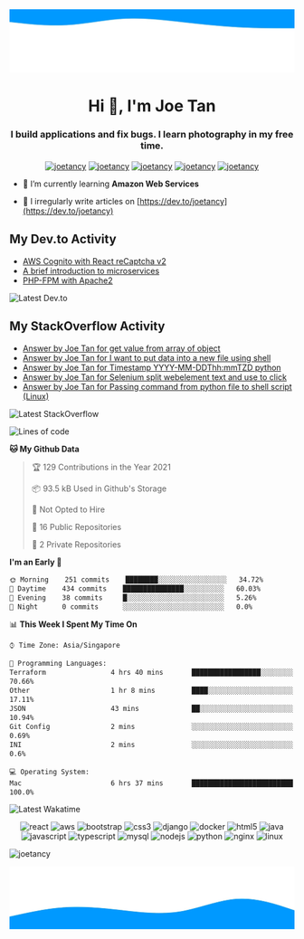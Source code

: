 <img src="https://raw.githubusercontent.com/joetancy/joetancy/master/wave%20(1).jpg"/>
<h1 align="center">Hi 👋, I'm Joe Tan</h1>
<h3 align="center">I build applications and fix bugs. I learn photography in my free time.</h3>

<p align="center">
<a href="https://dev.to/joetancy" target="blank"><img align="center" src="https://cdn.jsdelivr.net/npm/simple-icons@3.0.1/icons/dev-dot-to.svg" alt="joetancy" height="40" width="40" /></a>
<a href="https://twitter.com/joetancy" target="blank"><img align="center" src="https://cdn.jsdelivr.net/npm/simple-icons@3.0.1/icons/twitter.svg" alt="joetancy" height="40" width="40" /></a>
<a href="https://linkedin.com/in/joetancy" target="blank"><img align="center" src="https://cdn.jsdelivr.net/npm/simple-icons@3.0.1/icons/linkedin.svg" alt="joetancy" height="40" width="40" /></a>
<a href="https://fb.com/joetancy" target="blank"><img align="center" src="https://cdn.jsdelivr.net/npm/simple-icons@3.0.1/icons/facebook.svg" alt="joetancy" height="40" width="40" /></a>
<a href="https://instagram.com/joetancy" target="blank"><img align="center" src="https://cdn.jsdelivr.net/npm/simple-icons@3.0.1/icons/instagram.svg" alt="joetancy" height="40" width="40" /></a>
</p>

- 🌱  I’m currently learning **Amazon Web Services**

- 📝  I irregularly write articles on [https://dev.to/joetancy](https://dev.to/joetancy)

## My Dev.to Activity
<!-- BLOG-POST-LIST:START -->
- [AWS Cognito with React reCaptcha v2](https://dev.to/joetancy/aws-cognito-with-react-recaptcha-v2-3bn2)
- [A brief introduction to microservices](https://dev.to/joetancy/a-brief-introduction-to-microservices-1d5n)
- [PHP-FPM with Apache2](https://dev.to/joetancy/php-fpm-with-apache2-2mk0)
<!-- BLOG-POST-LIST:END -->
![Latest Dev.to](https://github.com/joetancy/joetancy/workflows/Latest%20Dev.to/badge.svg)

## My StackOverflow Activity
<!-- STACKOVERFLOW:START -->
- [Answer by Joe Tan for get value from array of object](https://stackoverflow.com/questions/63155406/get-value-from-array-of-object/63155483#63155483)
- [Answer by Joe Tan for I want to put data into a new file using shell](https://stackoverflow.com/questions/63154805/i-want-to-put-data-into-a-new-file-using-shell/63154878#63154878)
- [Answer by Joe Tan for Timestamp YYYY-MM-DDThh:mmTZD python](https://stackoverflow.com/questions/63154080/timestamp-yyyy-mm-ddthhmmtzd-python/63154256#63154256)
- [Answer by Joe Tan for Selenium split webelement text and use to click](https://stackoverflow.com/questions/63153999/selenium-split-webelement-text-and-use-to-click/63154083#63154083)
- [Answer by Joe Tan for Passing command from python file to shell script (Linux)](https://stackoverflow.com/questions/63153688/passing-command-from-python-file-to-shell-script-linux/63153770#63153770)
<!-- STACKOVERFLOW:END -->
![Latest StackOverflow](https://github.com/joetancy/joetancy/workflows/Latest%20StackOverflow/badge.svg)

<!--START_SECTION:waka-->
![Lines of code](https://img.shields.io/badge/From%20Hello%20World%20I%27ve%20Written-12.1%20million%20lines%20of%20code-blue)

**🐱 My Github Data** 

> 🏆 129 Contributions in the Year 2021
 > 
> 📦 93.5 kB Used in Github's Storage 
 > 
> 🚫 Not Opted to Hire
 > 
> 📜 16 Public Repositories 
 > 
> 🔑 2 Private Repositories  
 > 
**I'm an Early 🐤** 

```text
🌞 Morning    251 commits    ████████░░░░░░░░░░░░░░░░░   34.72% 
🌆 Daytime    434 commits    ███████████████░░░░░░░░░░   60.03% 
🌃 Evening    38 commits     █░░░░░░░░░░░░░░░░░░░░░░░░   5.26% 
🌙 Night      0 commits      ░░░░░░░░░░░░░░░░░░░░░░░░░   0.0%

```


📊 **This Week I Spent My Time On** 

```text
⌚︎ Time Zone: Asia/Singapore

💬 Programming Languages: 
Terraform                4 hrs 40 mins       █████████████████░░░░░░░░   70.66% 
Other                    1 hr 8 mins         ████░░░░░░░░░░░░░░░░░░░░░   17.11% 
JSON                     43 mins             ██░░░░░░░░░░░░░░░░░░░░░░░   10.94% 
Git Config               2 mins              ░░░░░░░░░░░░░░░░░░░░░░░░░   0.69% 
INI                      2 mins              ░░░░░░░░░░░░░░░░░░░░░░░░░   0.6%

💻 Operating System: 
Mac                      6 hrs 37 mins       █████████████████████████   100.0%

```


<!--END_SECTION:waka-->

![Latest Wakatime](https://github.com/joetancy/joetancy/workflows/Latest%20Wakatime/badge.svg)


<p align="center"><img src="https://devicons.github.io/devicon/devicon.git/icons/react/react-original-wordmark.svg" alt="react" width="48" height="48"/> <img src="https://devicons.github.io/devicon/devicon.git/icons/amazonwebservices/amazonwebservices-original-wordmark.svg" alt="aws" width="48" height="48"/> <img src="https://devicons.github.io/devicon/devicon.git/icons/bootstrap/bootstrap-plain.svg" alt="bootstrap" width="48" height="48"/> <img src="https://devicons.github.io/devicon/devicon.git/icons/css3/css3-original-wordmark.svg" alt="css3" width="48" height="48"/> <img src="https://devicons.github.io/devicon/devicon.git/icons/django/django-original.svg" alt="django" width="48" height="48"/> <img src="https://devicons.github.io/devicon/devicon.git/icons/docker/docker-original-wordmark.svg" alt="docker" width="48" height="48"/> <img src="https://devicons.github.io/devicon/devicon.git/icons/html5/html5-original-wordmark.svg" alt="html5" width="48" height="48"/> <img src="https://devicons.github.io/devicon/devicon.git/icons/java/java-original-wordmark.svg" alt="java" width="48" height="48"/> <img src="https://devicons.github.io/devicon/devicon.git/icons/javascript/javascript-original.svg" alt="javascript" width="48" height="48"/> <img src="https://devicons.github.io/devicon/devicon.git/icons/typescript/typescript-original.svg" alt="typescript" width="48" height="48"/> <img src="https://devicons.github.io/devicon/devicon.git/icons/mysql/mysql-original-wordmark.svg" alt="mysql" width="48" height="48"/> <img src="https://devicons.github.io/devicon/devicon.git/icons/nodejs/nodejs-original-wordmark.svg" alt="nodejs" width="48" height="48"/> <img src="https://devicons.github.io/devicon/devicon.git/icons/python/python-original-wordmark.svg" alt="python" width="48" height="48"/> <img src="https://devicons.github.io/devicon/devicon.git/icons/nginx/nginx-original.svg" alt="nginx" width="48" height="48"/> <img src="https://devicons.github.io/devicon/devicon.git/icons/linux/linux-original.svg" alt="linux" width="48" height="48"/></p>

<p align="left"> <img src="https://komarev.com/ghpvc/?username=joetancy" alt="joetancy" /> </p>

<img src="https://raw.githubusercontent.com/joetancy/joetancy/master/wave.jpg"/>
